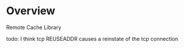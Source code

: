 # Overview

Remote Cache Library

todo: I think tcp REUSEADDR causes a reinstate of the tcp connection